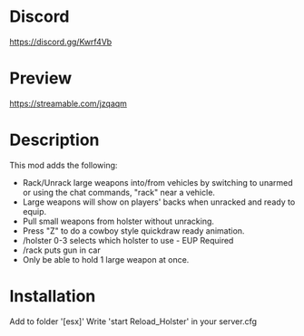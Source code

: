 # Discord
https://discord.gg/Kwrf4Vb

# Preview
https://streamable.com/jzqaqm

# Description
This mod adds the following:

- Rack/Unrack large weapons into/from vehicles by switching to unarmed or using the chat commands, "rack" near a vehicle.
- Large weapons will show on players' backs when unracked and ready to equip.
- Pull small weapons from holster without unracking.
- Press "Z" to do a cowboy style quickdraw ready animation.
- /holster 0-3 selects which holster to use - EUP Required
- /rack puts gun in car
- Only be able to hold 1 large weapon at once.

# Installation
Add to folder '[esx]'
Write 'start Reload_Holster' in your server.cfg
